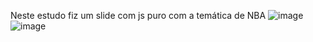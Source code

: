 Neste estudo fiz um slide com js puro com a temática de NBA
![image](https://user-images.githubusercontent.com/97907358/153616686-c62d551e-ad30-4c2a-bdea-c6846cde8dcf.png)
![image](https://user-images.githubusercontent.com/97907358/153616727-a58002e2-1830-4809-8e3b-b8d421878868.png)

